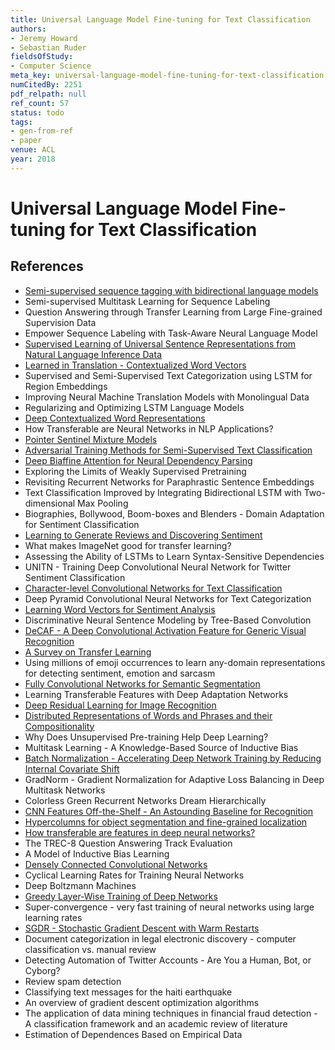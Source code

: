 ```yaml
---
title: Universal Language Model Fine-tuning for Text Classification
authors:
- Jeremy Howard
- Sebastian Ruder
fieldsOfStudy:
- Computer Science
meta_key: universal-language-model-fine-tuning-for-text-classification
numCitedBy: 2251
pdf_relpath: null
ref_count: 57
status: todo
tags:
- gen-from-ref
- paper
venue: ACL
year: 2018
---
```


# Universal Language Model Fine-tuning for Text Classification

## References

- [Semi-supervised sequence tagging with bidirectional language models](./semi-supervised-sequence-tagging-with-bidirectional-language-models.md)
- Semi-supervised Multitask Learning for Sequence Labeling
- Question Answering through Transfer Learning from Large Fine-grained Supervision Data
- Empower Sequence Labeling with Task-Aware Neural Language Model
- [Supervised Learning of Universal Sentence Representations from Natural Language Inference Data](./supervised-learning-of-universal-sentence-representations-from-natural-language-inference-data.md)
- [Learned in Translation - Contextualized Word Vectors](./learned-in-translation-contextualized-word-vectors.md)
- Supervised and Semi-Supervised Text Categorization using LSTM for Region Embeddings
- Improving Neural Machine Translation Models with Monolingual Data
- Regularizing and Optimizing LSTM Language Models
- [Deep Contextualized Word Representations](./deep-contextualized-word-representations.md)
- How Transferable are Neural Networks in NLP Applications?
- [Pointer Sentinel Mixture Models](./pointer-sentinel-mixture-models.md)
- [Adversarial Training Methods for Semi-Supervised Text Classification](./adversarial-training-methods-for-semi-supervised-text-classification.md)
- [Deep Biaffine Attention for Neural Dependency Parsing](./deep-biaffine-attention-for-neural-dependency-parsing.md)
- Exploring the Limits of Weakly Supervised Pretraining
- Revisiting Recurrent Networks for Paraphrastic Sentence Embeddings
- Text Classification Improved by Integrating Bidirectional LSTM with Two-dimensional Max Pooling
- Biographies, Bollywood, Boom-boxes and Blenders - Domain Adaptation for Sentiment Classification
- [Learning to Generate Reviews and Discovering Sentiment](./learning-to-generate-reviews-and-discovering-sentiment.md)
- What makes ImageNet good for transfer learning?
- Assessing the Ability of LSTMs to Learn Syntax-Sensitive Dependencies
- UNITN - Training Deep Convolutional Neural Network for Twitter Sentiment Classification
- [Character-level Convolutional Networks for Text Classification](./character-level-convolutional-networks-for-text-classification.md)
- Deep Pyramid Convolutional Neural Networks for Text Categorization
- [Learning Word Vectors for Sentiment Analysis](./learning-word-vectors-for-sentiment-analysis.md)
- Discriminative Neural Sentence Modeling by Tree-Based Convolution
- [DeCAF - A Deep Convolutional Activation Feature for Generic Visual Recognition](./decaf-a-deep-convolutional-activation-feature-for-generic-visual-recognition.md)
- [A Survey on Transfer Learning](./a-survey-on-transfer-learning.md)
- Using millions of emoji occurrences to learn any-domain representations for detecting sentiment, emotion and sarcasm
- [Fully Convolutional Networks for Semantic Segmentation](./fully-convolutional-networks-for-semantic-segmentation.md)
- Learning Transferable Features with Deep Adaptation Networks
- [Deep Residual Learning for Image Recognition](./deep-residual-learning-for-image-recognition.md)
- [Distributed Representations of Words and Phrases and their Compositionality](./distributed-representations-of-words-and-phrases-and-their-compositionality.md)
- Why Does Unsupervised Pre-training Help Deep Learning?
- Multitask Learning - A Knowledge-Based Source of Inductive Bias
- [Batch Normalization - Accelerating Deep Network Training by Reducing Internal Covariate Shift](./batch-normalization-accelerating-deep-network-training-by-reducing-internal-covariate-shift.md)
- GradNorm - Gradient Normalization for Adaptive Loss Balancing in Deep Multitask Networks
- Colorless Green Recurrent Networks Dream Hierarchically
- [CNN Features Off-the-Shelf - An Astounding Baseline for Recognition](./cnn-features-off-the-shelf-an-astounding-baseline-for-recognition.md)
- [Hypercolumns for object segmentation and fine-grained localization](./hypercolumns-for-object-segmentation-and-fine-grained-localization.md)
- [How transferable are features in deep neural networks?](./how-transferable-are-features-in-deep-neural-networks.md)
- The TREC-8 Question Answering Track Evaluation
- A Model of Inductive Bias Learning
- [Densely Connected Convolutional Networks](./densely-connected-convolutional-networks.md)
- Cyclical Learning Rates for Training Neural Networks
- Deep Boltzmann Machines
- [Greedy Layer-Wise Training of Deep Networks](./greedy-layer-wise-training-of-deep-networks.md)
- Super-convergence - very fast training of neural networks using large learning rates
- [SGDR - Stochastic Gradient Descent with Warm Restarts](./sgdr-stochastic-gradient-descent-with-warm-restarts.md)
- Document categorization in legal electronic discovery - computer classification vs. manual review
- Detecting Automation of Twitter Accounts - Are You a Human, Bot, or Cyborg?
- Review spam detection
- Classifying text messages for the haiti earthquake
- An overview of gradient descent optimization algorithms
- The application of data mining techniques in financial fraud detection - A classification framework and an academic review of literature
- Estimation of Dependences Based on Empirical Data
